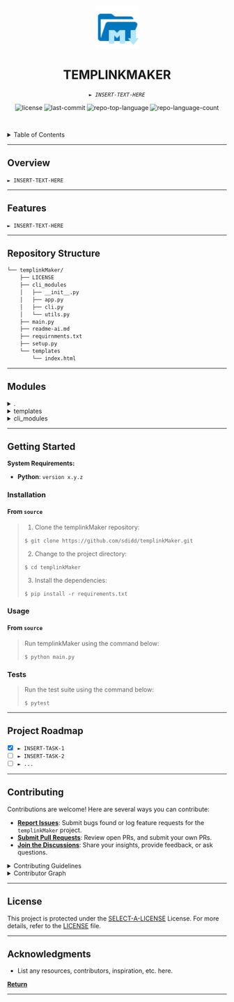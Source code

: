 <p align="center">
  <img src="https://raw.githubusercontent.com/PKief/vscode-material-icon-theme/ec559a9f6bfd399b82bb44393651661b08aaf7ba/icons/folder-markdown-open.svg" width="100" alt="project-logo">
</p>
<p align="center">
    <h1 align="center">TEMPLINKMAKER</h1>
</p>
<p align="center">
    <em><code>► INSERT-TEXT-HERE</code></em>
</p>
<p align="center">
	<img src="https://img.shields.io/github/license/sdidd/templinkMaker.git?style=default&logo=opensourceinitiative&logoColor=white&color=0080ff" alt="license">
	<img src="https://img.shields.io/github/last-commit/sdidd/templinkMaker.git?style=default&logo=git&logoColor=white&color=0080ff" alt="last-commit">
	<img src="https://img.shields.io/github/languages/top/sdidd/templinkMaker.git?style=default&color=0080ff" alt="repo-top-language">
	<img src="https://img.shields.io/github/languages/count/sdidd/templinkMaker.git?style=default&color=0080ff" alt="repo-language-count">
<p>
<p align="center">
	<!-- default option, no dependency badges. -->
</p>

<br><!-- TABLE OF CONTENTS -->
<details>
  <summary>Table of Contents</summary><br>

- [ Overview](#-overview)
- [ Features](#-features)
- [ Repository Structure](#-repository-structure)
- [ Modules](#-modules)
- [ Getting Started](#-getting-started)
  - [ Installation](#-installation)
  - [ Usage](#-usage)
  - [ Tests](#-tests)
- [ Project Roadmap](#-project-roadmap)
- [ Contributing](#-contributing)
- [ License](#-license)
- [ Acknowledgments](#-acknowledgments)
</details>
<hr>

##  Overview

<code>► INSERT-TEXT-HERE</code>

---

##  Features

<code>► INSERT-TEXT-HERE</code>

---

##  Repository Structure

```sh
└── templinkMaker/
    ├── LICENSE
    ├── cli_modules
    │   ├── __init__.py
    │   ├── app.py
    │   ├── cli.py
    │   └── utils.py
    ├── main.py
    ├── readme-ai.md
    ├── requirnments.txt
    ├── setup.py
    └── templates
        └── index.html
```

---

##  Modules

<details closed><summary>.</summary>

| File                                                                                        | Summary                         |
| ---                                                                                         | ---                             |
| [setup.py](https://github.com/sdidd/templinkMaker.git/blob/master/setup.py)                 | <code>► INSERT-TEXT-HERE</code> |
| [requirnments.txt](https://github.com/sdidd/templinkMaker.git/blob/master/requirnments.txt) | <code>► INSERT-TEXT-HERE</code> |
| [main.py](https://github.com/sdidd/templinkMaker.git/blob/master/main.py)                   | <code>► INSERT-TEXT-HERE</code> |

</details>

<details closed><summary>templates</summary>

| File                                                                                      | Summary                         |
| ---                                                                                       | ---                             |
| [index.html](https://github.com/sdidd/templinkMaker.git/blob/master/templates/index.html) | <code>► INSERT-TEXT-HERE</code> |

</details>

<details closed><summary>cli_modules</summary>

| File                                                                                    | Summary                         |
| ---                                                                                     | ---                             |
| [utils.py](https://github.com/sdidd/templinkMaker.git/blob/master/cli_modules/utils.py) | <code>► INSERT-TEXT-HERE</code> |
| [cli.py](https://github.com/sdidd/templinkMaker.git/blob/master/cli_modules/cli.py)     | <code>► INSERT-TEXT-HERE</code> |
| [app.py](https://github.com/sdidd/templinkMaker.git/blob/master/cli_modules/app.py)     | <code>► INSERT-TEXT-HERE</code> |

</details>

---

##  Getting Started

**System Requirements:**

* **Python**: `version x.y.z`

###  Installation

<h4>From <code>source</code></h4>

> 1. Clone the templinkMaker repository:
>
> ```console
> $ git clone https://github.com/sdidd/templinkMaker.git
> ```
>
> 2. Change to the project directory:
> ```console
> $ cd templinkMaker
> ```
>
> 3. Install the dependencies:
> ```console
> $ pip install -r requirements.txt
> ```

###  Usage

<h4>From <code>source</code></h4>

> Run templinkMaker using the command below:
> ```console
> $ python main.py
> ```

###  Tests

> Run the test suite using the command below:
> ```console
> $ pytest
> ```

---

##  Project Roadmap

- [X] `► INSERT-TASK-1`
- [ ] `► INSERT-TASK-2`
- [ ] `► ...`

---

##  Contributing

Contributions are welcome! Here are several ways you can contribute:

- **[Report Issues](https://github.com/sdidd/templinkMaker.git/issues)**: Submit bugs found or log feature requests for the `templinkMaker` project.
- **[Submit Pull Requests](https://github.com/sdidd/templinkMaker.git/blob/main/CONTRIBUTING.md)**: Review open PRs, and submit your own PRs.
- **[Join the Discussions](https://github.com/sdidd/templinkMaker.git/discussions)**: Share your insights, provide feedback, or ask questions.

<details closed>
<summary>Contributing Guidelines</summary>

1. **Fork the Repository**: Start by forking the project repository to your github account.
2. **Clone Locally**: Clone the forked repository to your local machine using a git client.
   ```sh
   git clone https://github.com/sdidd/templinkMaker.git
   ```
3. **Create a New Branch**: Always work on a new branch, giving it a descriptive name.
   ```sh
   git checkout -b new-feature-x
   ```
4. **Make Your Changes**: Develop and test your changes locally.
5. **Commit Your Changes**: Commit with a clear message describing your updates.
   ```sh
   git commit -m 'Implemented new feature x.'
   ```
6. **Push to github**: Push the changes to your forked repository.
   ```sh
   git push origin new-feature-x
   ```
7. **Submit a Pull Request**: Create a PR against the original project repository. Clearly describe the changes and their motivations.
8. **Review**: Once your PR is reviewed and approved, it will be merged into the main branch. Congratulations on your contribution!
</details>

<details closed>
<summary>Contributor Graph</summary>
<br>
<p align="center">
   <a href="https://github.com{/sdidd/templinkMaker.git/}graphs/contributors">
      <img src="https://contrib.rocks/image?repo=sdidd/templinkMaker.git">
   </a>
</p>
</details>

---

##  License

This project is protected under the [SELECT-A-LICENSE](https://choosealicense.com/licenses) License. For more details, refer to the [LICENSE](https://choosealicense.com/licenses/) file.

---

##  Acknowledgments

- List any resources, contributors, inspiration, etc. here.

[**Return**](#-overview)

---
